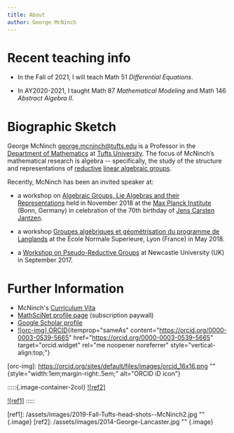 ```yaml
---
title: About
author: George McNinch
---
```


Recent teaching info
===========

- In the Fall of 2021, I will teach Math 51 *Differential Equations*.

- In AY2020-2021, I taught Math 87 *Mathematical Modeling* and Math
  146 *Abstract Algebra II*.

Biographic Sketch
======================

George McNinch <george.mcninch@tufts.edu> is a Professor in the
[Department of Mathematics] at [Tufts University].  The focus of
McNinch’s mathematical research is algebra -- specifically, the study
of the structure and representations of [reductive] [linear algebraic
groups].

Recently, McNinch has been an invited speaker at:

+ a workshop on [Algebraic Groups, Lie Algebras and their
  Representations] held in November 2018 at the [Max Planck
  Institute] (Bonn, Germany) in celebration of the 70th birthday of
  [Jens Carsten Jantzen].

+ a workshop [Groupes algébriques et géométrisation du programme de
  Langlands] at the École Normale Superieure, Lyon (France) in
  May 2018.

+ a [Workshop on Pseudo-Reductive Groups] at Newcastle University
  (UK) in September 2017.

Further Information
=========================

+ McNinch's [Curriculum Vita]
+ [MathSciNet profile page] (subscription paywall)
+ [Google Scholar profile]
+ [![orc-img] ORCID](https://orcid.org/0000-0003-0539-5665){itemprop="sameAs" content="https://orcid.org/0000-0003-0539-5665" href="https://orcid.org/0000-0003-0539-5665" target="orcid.widget" rel="me noopener noreferrer" style="vertical-align:top;"}


[orc-img]: https://orcid.org/sites/default/files/images/orcid_16x16.png "" {style="width:1em;margin-right:.5em;" alt="ORCID iD icon"}

[Department of Mathematics]: http://math.tufts.edu
[Tufts University]: http://www.tufts.edu
[reductive]: https://en.wikipedia.org/wiki/Reductive_group
[linear algebraic groups]: https://en.wikipedia.org/wiki/Linear_algebraic_group

[Algebraic Groups, Lie Algebras and their Representations]:
   https://www.mpim-bonn.mpg.de/node/8209
[Max Planck Institute]: https://www.mpim-bonn.mpg.de
[Jens Carsten Jantzen]: https://wikipedia.org/wiki/Jens_Carsten_Jantzen
[Groupes algébriques et géométrisation du programme de Langlands]:
   https://geolang.sciencesconf.org/resource/page/id/1

[Workshop on Pseudo-Reductive Groups]: https://sites.google.com/view/prgs-newcastle/home

[Curriculum Vita]: /assets/CV/curriculum-vita.pdf

[MathSciNet profile page]:
   http://www.ams.org/mathscinet/search/author.html?mrauthid=625671
[Google Scholar profile]:
   https://scholar.google.com/citations?user=5keGFj8AAAAJ&hl=en&oi=ao


:::::{.image-container-2col}
[![ref2]](/assets/images/2014-George-Lancaster.jpg)

[![ref1]](/assets/images/2019-Fall-Tufts-head-shots--McNinch2.jpg)
:::::

[ref1]: /assets/images/2019-Fall-Tufts-head-shots--McNinch2.jpg "" {.image}
[ref2]: /assets/images/2014-George-Lancaster.jpg "" {.image}

          
